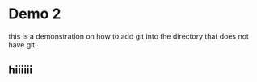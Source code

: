 # Demo 2

this is a demonstration on how to add git into the directory that 
does not have git. 

## hiiiiii
